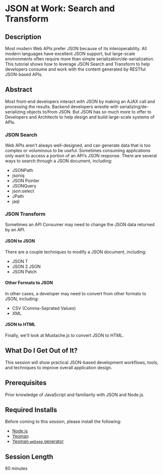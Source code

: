 JSON at Work: Search and Transform
==================================

## Description
Most modern Web APIs prefer JSON because of its interoperability. All modern languages have excellent JSON support, but large-scale environments often require more than simple serialization/de-serialization. This tutorial shows how to leverage JSON Search and Transform to help developers consume and work with the content generated by RESTful JSON-based APIs.

## Abstract
Most front-end developers interact with JSON by making an AJAX call and processing the results. Backend developers wrestle with serializing/de-serializing objects to/from JSON. But JSON has so much more to offer to Developers and Architects to help design and build large-scale systems of APIs.

### JSON Search
Web APIs aren't always well-designed, and can generate data that is too complex or voluminous to be useful. Sometimes consuming applications only want to access a portion of an API’s JSON response. There are several ways to search through a JSON document, including:
* JSONPath
* jsoniq
* JSON Pointer
* JSONQuery
* json:select
* JPath
* jaql

### JSON Transform
Sometimes an API Consumer may need to change the JSON data returned by an API. 

#### JSON to JSON
There are a couple techniques to modify a JSON document, including:
* JSON T
* JSON 2 JSON
* JSON Patch

#### Other Formats to JSON
In other cases, a developer may need to convert from other formats to JSON, including:
* CSV (Comma-Seprated Values)
* XML

#### JSON to HTML
Finally, we'll look at Mustache.js to convert JSON to HTML.

## What Do I Get Out of It?
This session will show practical JSON-based development workflows, tools, and techniques to improve overall application design.

## Prerequisites
Prior knowledge of JavaScript and familiarity with JSON and Node.js.

## Required Installs
Before coming to this session, please install the following:
* [Node.js](https://github.com/tmarrs/json-at-work/blob/master/appendix-a/Appendix-A-README.md#installing-nodejs)
* [Yeoman](https://github.com/tmarrs/json-at-work/blob/master/appendix-a/Appendix-A-README.md#installing-yeoman)
* [Yeoman `webapp` generator](https://github.com/tmarrs/json-at-work/blob/master/appendix-a/Appendix-A-README.md#installing-the-webapp-yeoman-generator)

## Session Length
60 minutes
